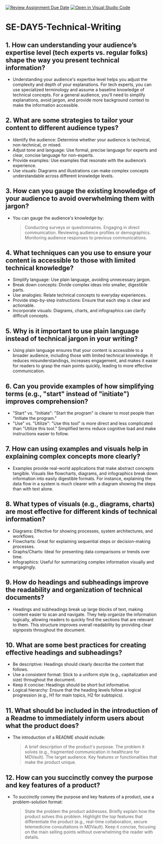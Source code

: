 [![Review Assignment Due Date](https://classroom.github.com/assets/deadline-readme-button-22041afd0340ce965d47ae6ef1cefeee28c7c493a6346c4f15d667ab976d596c.svg)](https://classroom.github.com/a/zsAR-pyY)
[![Open in Visual Studio Code](https://classroom.github.com/assets/open-in-vscode-2e0aaae1b6195c2367325f4f02e2d04e9abb55f0b24a779b69b11b9e10269abc.svg)](https://classroom.github.com/online_ide?assignment_repo_id=15793468&assignment_repo_type=AssignmentRepo)
# SE-DAY5-Technical-Writing
## 1. How can understanding your audience’s expertise level (tech experts vs. regular folks) shape the way you present technical information?
- Understanding your audience's expertise level helps you adjust the complexity and depth of your explanations. For tech experts, you can use specialized terminology and assume a baseline knowledge of technical concepts. For a general audience, you’ll need to simplify explanations, avoid jargon, and provide more background context to make the information accessible.
## 2. What are some strategies to tailor your content to different audience types?
- Identify the audience: Determine whether your audience is technical, non-technical, or mixed.
- Adjust tone and language: Use formal, precise language for experts and clear, concise language for non-experts.
- Provide examples: Use examples that resonate with the audience’s experience.
- Use visuals: Diagrams and illustrations can make complex concepts understandable across different knowledge levels.
## 3. How can you gauge the existing knowledge of your audience to avoid overwhelming them with jargon?
- You can gauge the audience's knowledge by:
    > Conducting surveys or questionnaires.
    > Engaging in direct communication.
    > Reviewing audience profiles or demographics.
    > Monitoring audience responses to previous communications.
## 4. What techniques can you use to ensure your content is accessible to those with limited technical knowledge?
- Simplify language: Use plain language, avoiding unnecessary jargon.
- Break down concepts: Divide complex ideas into smaller, digestible parts.
- Use analogies: Relate technical concepts to everyday experiences.
- Provide step-by-step instructions: Ensure that each step is clear and actionable.
- Incorporate visuals: Diagrams, charts, and infographics can clarify difficult concepts.
## 5. Why is it important to use plain language instead of technical jargon in your writing?
- Using plain language ensures that your content is accessible to a broader audience, including those with limited technical knowledge. It reduces misunderstandings, increases engagement, and makes it easier for readers to grasp the main points quickly, leading to more effective communication.
## 6. Can you provide examples of how simplifying terms (e.g., "start" instead of "initiate") improves comprehension?
- "Start" vs. "Initiate": "Start the program" is clearer to most people than "Initiate the program."
- "Use" vs. "Utilize": "Use this tool" is more direct and less complicated than "Utilize this tool." Simplified terms reduce cognitive load and make instructions easier to follow.
## 7. How can using examples and visuals help in explaining complex concepts more clearly?
- Examples provide real-world applications that make abstract concepts tangible. Visuals like flowcharts, diagrams, and infographics break down information into easily digestible formats. For instance, explaining the data flow in a system is much clearer with a diagram showing the steps than with text alone.
## 8. What types of visuals (e.g., diagrams, charts) are most effective for different kinds of technical information?
- Diagrams: Effective for showing processes, system architectures, and workflows.
- Flowcharts: Great for explaining sequential steps or decision-making processes.
- Graphs/Charts: Ideal for presenting data comparisons or trends over time.
- Infographics: Useful for summarizing complex information visually and engagingly.
## 9. How do headings and subheadings improve the readability and organization of technical documents?
- Headings and subheadings break up large blocks of text, making content easier to scan and navigate. They help organize the information logically, allowing readers to quickly find the sections that are relevant to them. This structure improves overall readability by providing clear signposts throughout the document.
## 10. What are some best practices for creating effective headings and subheadings?
- Be descriptive: Headings should clearly describe the content that follows.
- Use a consistent format: Stick to a uniform style (e.g., capitalization and size) throughout the document.
- Keep it concise: Headings should be short but informative.
- Logical hierarchy: Ensure that the heading levels follow a logical progression (e.g., H1 for main topics, H2 for subtopics).
## 11. What should be included in the introduction of a Readme to immediately inform users about what the product does?
- The introduction of a README should include:
    > A brief description of the product's purpose.
    > The problem it solves (e.g., fragmented communication in healthcare for MDVault).
    > The target audience.
    > Key features or functionalities that make the product unique.
## 12. How can you succinctly convey the purpose and key features of a product?
- To succinctly convey the purpose and key features of a product, use a problem-solution format:
    > State the problem the product addresses.
    > Briefly explain how the product solves this problem.
    > Highlight the top features that differentiate the product (e.g., real-time collaboration, secure telemedicine consultations in MDVault). Keep it concise, focusing on the main selling points without overwhelming the reader with details.
